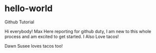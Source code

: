 # hello-world
Github Tutorial

Hi everybody!
Max Here reporting for github duty, I am new to this whole process and am excited to get started.
I Also Love tacos!

Dawn Susee loves tacos too!
